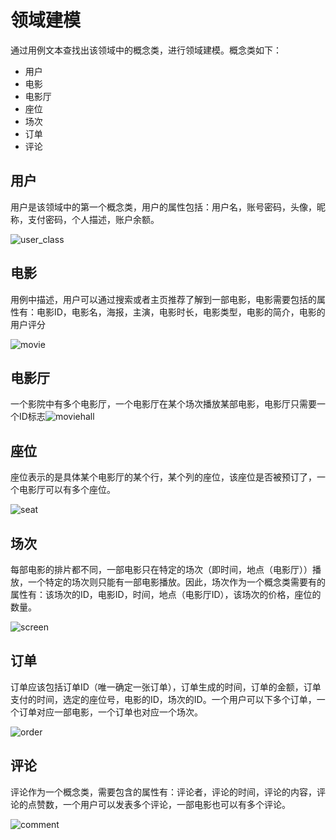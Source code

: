 # 领域建模

通过用例文本查找出该领域中的概念类，进行领域建模。概念类如下：

* 用户
* 电影
* 电影厅
* 座位
* 场次
* 订单
* 评论

## 用户

用户是该领域中的第一个概念类，用户的属性包括：用户名，账号密码，头像，昵称，支付密码，个人描述，账户余额。

![user_class](https://raw.githubusercontent.com/SYSU-BronzeTiki/Documents/master/image/domain/user_class.png)

## 电影

用例中描述，用户可以通过搜索或者主页推荐了解到一部电影，电影需要包括的属性有：电影ID，电影名，海报，主演，电影时长，电影类型，电影的简介，电影的用户评分

![movie](https://raw.githubusercontent.com/SYSU-BronzeTiki/Documents/master/image/domain/movie.png)

## 电影厅

一个影院中有多个电影厅，一个电影厅在某个场次播放某部电影，电影厅只需要一个ID标志![moviehall](https://raw.githubusercontent.com/SYSU-BronzeTiki/Documents/master/image/domain/moviehall.png)

## 座位

座位表示的是具体某个电影厅的某个行，某个列的座位，该座位是否被预订了，一个电影厅可以有多个座位。

![seat](https://raw.githubusercontent.com/SYSU-BronzeTiki/Documents/master/image/domain/seat.png)

## 场次

每部电影的排片都不同，一部电影只在特定的场次（即时间，地点（电影厅））播放，一个特定的场次则只能有一部电影播放。因此，场次作为一个概念类需要有的属性有：该场次的ID，电影ID，时间，地点（电影厅ID），该场次的价格，座位的数量。

![screen](https://raw.githubusercontent.com/SYSU-BronzeTiki/Documents/master/image/domain/screen.png)

## 订单

订单应该包括订单ID（唯一确定一张订单），订单生成的时间，订单的金额，订单支付的时间，选定的座位号，电影的ID，场次的ID。一个用户可以下多个订单，一个订单对应一部电影，一个订单也对应一个场次。

![order](https://raw.githubusercontent.com/SYSU-BronzeTiki/Documents/master/image/domain/order.png)

## 评论

评论作为一个概念类，需要包含的属性有：评论者，评论的时间，评论的内容，评论的点赞数，一个用户可以发表多个评论，一部电影也可以有多个评论。

![comment](https://raw.githubusercontent.com/SYSU-BronzeTiki/Documents/master/image/domain/comment.png)